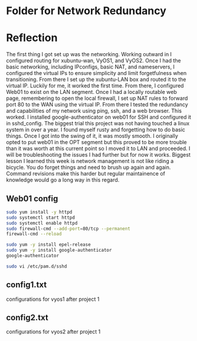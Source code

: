# Folder for Network Redundancy

# Reflection
The first thing I got set up was the networking. Working outward in I configured routing for xubuntu-wan, VyOS1, and VyOS2. Once I had the basic networking, including IPconfigs, basic NAT, and nameservers, I configured the virtual IPs to ensure simplicity and limit forgetfulness when transitioning. From there I set up the xubuntu-LAN box and routed it to the virtual IP. Luckily for me, it worked the first time. From there, I configured Web01 to exist on the LAN segment. Once I had a locally routable web page, remembering to open the local firewall, I set up NAT rules to forward port 80 to the WAN using the virtual IP. From there I tested the redundancy and capabilities of my network using ping, ssh, and a web browser. This worked. I installed google-authenticator on web01 for SSH and configured it in sshd_config. The biggest trial this project was not having touched a linux system in over a year. I found myself rusty and forgetting how to do basic things. Once I got into the swing of it, it was mostly smooth. I originally opted to put web01 in the OPT segment but this proved to be more trouble than it was worth at this current point so I moved it to LAN and proceeded. I will be troubleshooting the issues I had further but for now it works. Biggest lesson I learned this week is network management is not like riding a bicycle. You do forget things and need to brush up again and again. Command revisions make this harder but regular maintainence of knowledge would go a long way in this regard. 

## Web01 config
```bash
sudo yum install -y httpd
sudo systemctl start httpd
sudo systemctl enable httpd
sudo firewall-cmd --add-port=80/tcp --permanent
firewall-cmd --reload
```

```bash
sudo yum -y install epel-release
sudo yum -y install google-authenticator
google-authenticator

sudo vi /etc/pam.d/sshd
```

## config1.txt
configurations for vyos1 after project 1

## config2.txt
configurations for vyos2 after project 1
